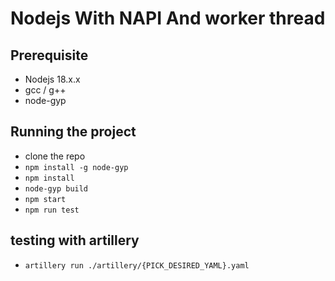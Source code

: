 # Nodejs With NAPI And worker thread
## Prerequisite
- Nodejs 18.x.x
- gcc / g++
- node-gyp

## Running the project
- clone the repo
- `npm install -g node-gyp`
- `npm install`
- `node-gyp build`
- `npm start`
- `npm run test`

## testing with artillery
- `artillery run ./artillery/{PICK_DESIRED_YAML}.yaml`
